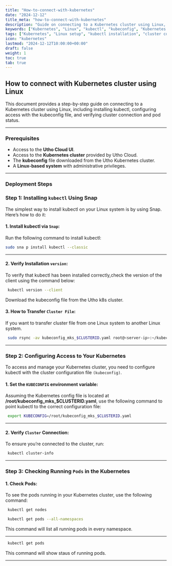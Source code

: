 ```yaml
---
title: "How-to-connect-with-kubernetes"
date: "2024-12-12"
title_meta: "how-to-connect-with-kubernetes"
description: "Guide on connecting to a Kubernetes cluster using Linux, including installing kubectl, configuring access with the kubeconfig file, and verifying cluster connection and pod status."
keywords: ["Kubernetes", "Linux", "kubectl", "kubeconfig", "Kubernetes cluster", "Utho k8s", "Kubernetes pods", "cluster access", "Kubernetes setup"]
tags: ["Kubernetes", "Linux setup", "kubectl installation", "cluster connection", "Kubernetes pods", "Utho Cloud"]
icon: "kubernetes"
lastmod: "2024-12-12T10:00:00+00:00"
draft: false
weight: 1
toc: true
tab: true
---
```

## **How to connect with Kubernetes cluster using Linux**

This document provides a step-by-step guide on connecting to a Kubernetes cluster using Linux, including installing kubectl, configuring access with the kubeconfig file, and verifying cluster connection and pod status.

---

### **Prerequisites**

- Access to the **Utho Cloud UI**.
- Access to the **Kubernetes cluster** provided by Utho Cloud.
- The **kubeconfig** file downloaded from the Utho Kubernetes cluster.
- A **Linux-based system** with administrative privileges.

---

### **Deployment Steps**

### **Step 1: Installing `kubectl` Using Snap**

 The simplest way to install kubectl on your Linux system is by using
 Snap. Here’s how to do it:

#### 1\. Install kubectl via `Snap`:

 Run the following command to install kubectl:

```bash
sudo sna p install kubectl --classic
```

---

#### 2\. Verify Installation `version`:

 To verify that kubectl has been installed correctly,check the version
 of the client using the command below:

```bash
 kubectl version --client
```

 Download the kubeconfig file from the Utho k8s cluster.

#### 3\.  How to Transfer `Cluster File`:

If you want to transfer cluster file from one Linux system to another Linux system.

```bash
 sudo rsync -av kubeconfig_mks_$CLUSTERID.yaml root@<server-ip>:~/kubeconfig_mks_$CLUSTERID.yaml
```

---

### **Step 2: Configuring Access to Your Kubernetes**

 To access and manage your Kubernetes cluster, you need to configure
 kubectl with the cluster configuration file `(kubeconfig)`.

#### 1\. Set the `KUBECONFIG` environment variable:

 Assuming the Kubernetes config file is located at **/root/kubeconfig_mks_$CLUSTERID.yaml**, use the
following command to point kubectl to the correct configuration file:

```bash
 export KUBECONFIG=/root/kubeconfig_mks_$CLUSTERID.yaml
```

---

#### 2\. Verify `Cluster` Connection:

 To ensure you’re connected to the cluster, run:

```bash
 kubectl cluster-info
```

---

### **Step** **3:** **Checking** **Running** `Pods` **in** **the** **Kubernetes**

#### 1\. Check Pods:

 To see the pods running in your Kubernetes cluster, use the following
 command:

```bash
 kubectl get nodes
```

```bash
 kubectl get pods --all-namespaces
```

 This command will list all running pods in every namespace.

---

```bash
 kubectl get pods
```

This command will show staus of running pods.

---
